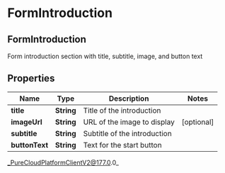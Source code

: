 # FormIntroduction

## FormIntroduction
Form introduction section with title, subtitle, image, and button text

## Properties

|Name | Type | Description | Notes|
|------------ | ------------- | ------------- | -------------|
| **title** | **String** | Title of the introduction | |
| **imageUrl** | **String** | URL of the image to display | [optional] |
| **subtitle** | **String** | Subtitle of the introduction | |
| **buttonText** | **String** | Text for the start button | |



_PureCloudPlatformClientV2@177.0.0_
